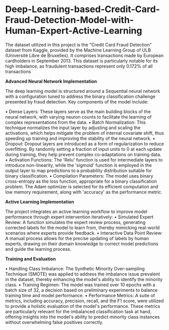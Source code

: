 # Deep-Learning-based-Credit-Card-Fraud-Detection-Model-with-Human-Expert-Active-Learning

The dataset utilized in this project is the "Credit Card Fraud Detection" dataset from Kaggle, provided by the Machine Learning Group of ULB (Université Libre de Bruxelles). It comprises transactions made by European cardholders in September 2013. This dataset is particularly notable for its high imbalance, as fraudulent transactions represent only 0.172% of all transactions

**Advanced Neural Network Implementation**

The deep learning model is structured around a Sequential neural network with a configuration tuned to address the binary classification challenge presented by fraud detection. Key components of the model include:

•	Dense Layers: These layers serve as the main building blocks of the neural network, with varying neuron counts to facilitate the learning of complex representations from the data.
•	Batch Normalization: This technique normalizes the input layer by adjusting and scaling the activations, which helps mitigate the problem of internal covariate shift, thus speeding up training and improving the stability of the neural network.
•	Dropout: Dropout layers are introduced as a form of regularization to reduce overfitting. By randomly setting a fraction of input units to 0 at each update during training, they help prevent complex co-adaptations on training data.
•	Activation Functions: The 'Relu' function is used for intermediate layers to introduce non-linearity, while the 'sigmoid' function is employed in the output layer to map predictions to a probability distribution suitable for binary classification.
•	Compilation Parameters: The model uses binary cross-entropy as the loss function, appropriate for a binary classification problem. The Adam optimizer is selected for its efficient computation and low memory requirement, along with 'accuracy' as the performance metric.

**Active Learning Implementation**

The project integrates an active learning workflow to improve model performance through expert intervention iteratively:
•	Simulated Expert Review: A function simulates the expert review process, generating corrected labels for the model to learn from, thereby mimicking real-world scenarios where experts provide feedback.
•	Interactive Data Point Review: A manual process allows for the precise updating of labels by human experts, drawing on their domain knowledge to correct model predictions and guide the learning process.

**Training and Evaluation**

•	Handling Class Imbalance: The Synthetic Minority Over-sampling Technique (SMOTE) was applied to address the imbalance issue prevalent in the dataset, thereby enhancing the model's ability to identify the minority class.
•	Training Regimen: The model was trained over 10 epochs with a batch size of 32, a decision based on preliminary experiments to balance training time and model performance.
•	Performance Metrics: A suite of metrics, including accuracy, precision, recall, and the F1 score, were utilized to provide a holistic evaluation of the model's performance. These metrics are particularly relevant for the imbalanced classification task at hand, offering insights into the model's ability to predict minority class instances without overwhelming false positives correctly.


